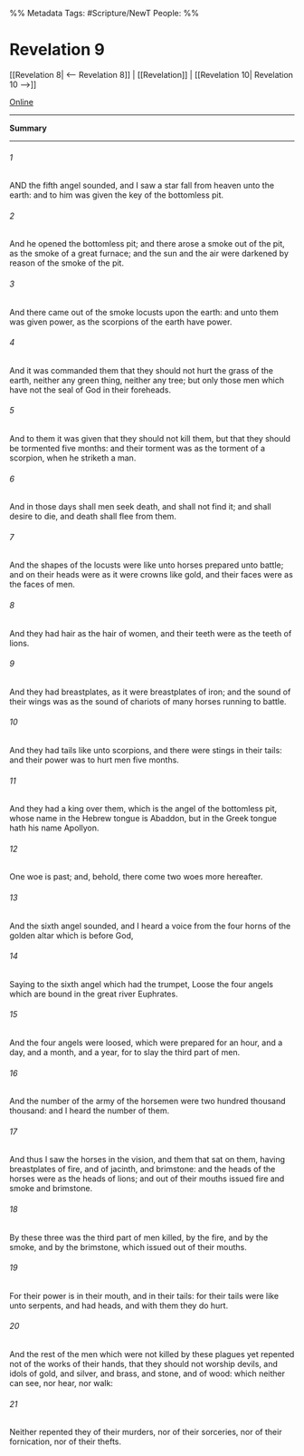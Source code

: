 %% Metadata
Tags: #Scripture/NewT
People: 
%%
# Revelation 9
[[Revelation 8| <-- Revelation 8]] | [[Revelation]] | [[Revelation 10| Revelation 10 -->]]

[Online](https://churchofjesuschrist.org/study/scriptures/nt/rev/9?lang=eng)

---
__Summary__



---
###### 1
AND the fifth angel sounded, and I saw a star fall from heaven unto the earth: and to him was given the key of the bottomless pit.
###### 2
And he opened the bottomless pit; and there arose a smoke out of the pit, as the smoke of a great furnace; and the sun and the air were darkened by reason of the smoke of the pit.
###### 3
And there came out of the smoke locusts upon the earth: and unto them was given power, as the scorpions of the earth have power.
###### 4
And it was commanded them that they should not hurt the grass of the earth, neither any green thing, neither any tree; but only those men which have not the seal of God in their foreheads.
###### 5
And to them it was given that they should not kill them, but that they should be tormented five months: and their torment was as the torment of a scorpion, when he striketh a man.
###### 6
And in those days shall men seek death, and shall not find it; and shall desire to die, and death shall flee from them.
###### 7
And the shapes of the locusts were like unto horses prepared unto battle; and on their heads were as it were crowns like gold, and their faces were as the faces of men.
###### 8
And they had hair as the hair of women, and their teeth were as the teeth of lions.
###### 9
And they had breastplates, as it were breastplates of iron; and the sound of their wings was as the sound of chariots of many horses running to battle.
###### 10
And they had tails like unto scorpions, and there were stings in their tails: and their power was to hurt men five months.
###### 11
And they had a king over them, which is the angel of the bottomless pit, whose name in the Hebrew tongue is Abaddon, but in the Greek tongue hath his name Apollyon.
###### 12
One woe is past; and, behold, there come two woes more hereafter.
###### 13
And the sixth angel sounded, and I heard a voice from the four horns of the golden altar which is before God,
###### 14
Saying to the sixth angel which had the trumpet, Loose the four angels which are bound in the great river Euphrates.
###### 15
And the four angels were loosed, which were prepared for an hour, and a day, and a month, and a year, for to slay the third part of men.
###### 16
And the number of the army of the horsemen were two hundred thousand thousand: and I heard the number of them.
###### 17
And thus I saw the horses in the vision, and them that sat on them, having breastplates of fire, and of jacinth, and brimstone: and the heads of the horses were as the heads of lions; and out of their mouths issued fire and smoke and brimstone.
###### 18
By these three was the third part of men killed, by the fire, and by the smoke, and by the brimstone, which issued out of their mouths.
###### 19
For their power is in their mouth, and in their tails: for their tails were like unto serpents, and had heads, and with them they do hurt.
###### 20
And the rest of the men which were not killed by these plagues yet repented not of the works of their hands, that they should not worship devils, and idols of gold, and silver, and brass, and stone, and of wood: which neither can see, nor hear, nor walk:
###### 21
Neither repented they of their murders, nor of their sorceries, nor of their fornication, nor of their thefts.



